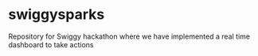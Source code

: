 # swiggysparks
Repository for Swiggy hackathon where we have implemented a real time dashboard to take actions
